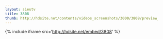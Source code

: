 ```yaml
---
layout: sieutv
title: 3808
thumb: http://hdsite.net/contents/videos_screenshots/3000/3808/preview_360p.mp4.jpg
---
```

{% include iframe src='http://hdsite.net/embed/3808' %}
 
